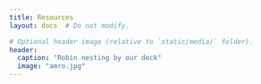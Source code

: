 ```yaml
---
title: Resources
layout: docs  # Do not modify.

# Optional header image (relative to `static/media/` folder).
header:
  caption: "Robin nesting by our deck"
  image: "amro.jpg"
---
```


